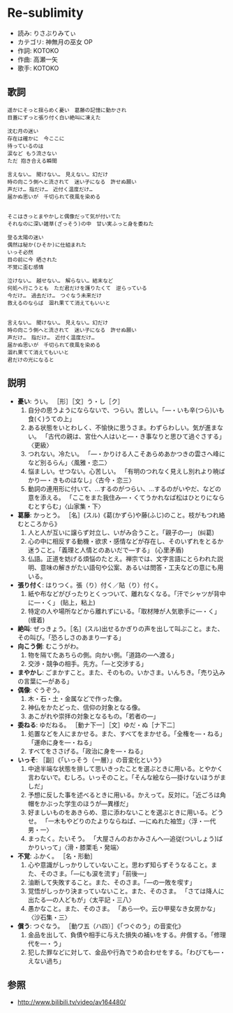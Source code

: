 Re-sublimity
=============

- 読み: りさぶりみてぃ
- カテゴリ: 神無月の巫女 OP
- 作詞: KOTOKO
- 作曲: 高瀬一矢
- 歌手: KOTOKO


歌詞
-----

    遥かにそっと揺らめく憂い　葛藤の記憶に動かされ
    目蓋にずっと張り付く白い絶叫に凍えた

    沈む月の迷い
    存在は確かに　今ここに
    待っているのは
    涙など もう流さない
    ただ 抱き合える瞬間

    言えない…　聞けない…　見えない… 幻だけ
    時の向こう側へと流されて　迷い子になる　許せぬ願い
    声だけ… 指だけ…　近付く温度だけ…
    届かぬ思いが　千切られて夜風を染める


    そこはきっとまやかしと偶像だって気が付いてた
    それなのに深い雑草(ざっそう)の中　甘い実ふっと身を委ねた

    登る太陽の迷い
    偶然は秘か(ひそか)に仕組まれた
    いっそ必然
    目の前に今 晒された
    不覚に歪む感情

    泣けない…　越せない…　解らない… 結末など
    何処へ行こうとも　ただ君だけを護りたくて　逆らっている
    今だけ…　過去だけ…　つぐなう未来だけ
    救えるのならば　涸れ果てて消えてもいいと


    言えない…　聞けない…　見えない… 幻だけ
    時の向こう側へと流されて　迷い子になる　許せぬ願い
    声だけ…　指だけ…　近付く温度だけ…
    届かぬ思いが　千切られて夜風を染める
    涸れ果てて消えてもいいと
    君だけの光になると


説明
-----

- **憂い**: うい。 ［形］［文］う・し［ク］
    1. 自分の思うようにならないで、つらい。苦しい。「―・いも辛(つら)いも食(く)うての上」
    2. ある状態をいとわしく、不愉快に思うさま。わずらわしい。気が進まない。 「古代の親は、宮仕へ人はいと―・き事なりと思ひて過ぐさする」〈更級〉
    3. つれない。冷たい。 「―・かりける人こそあらめあかつきの雲さへ峰になど別るらん」〈風雅・恋二〉
    4. 悩ましい。せつない。心苦しい。 「有明のつれなく見えし別れより暁ばかり―・きものはなし」〈古今・恋三〉
    5. 動詞の連用形に付いて、…するのがつらい、…するのがいやだ、などの意を添える。 「ここをまた我住み―・くてうかれなば松はひとりにならむとすらむ」〈山家集・下〉
- **葛藤**: かっとう。 ［名］(スル)《葛(かずら)や藤(ふじ)のこと。枝がもつれ絡むところから》
    1. 人と人が互いに譲らず対立し、いがみ合うこと。「親子の―」 (纠葛)
    2. 心の中に相反する動機・欲求・感情などが存在し、そのいずれをとるか迷うこと。「義理と人情とのあいだで―する」 (心里矛盾)
    3. 仏語。正道を妨げる煩悩のたとえ。禅宗では、文字言語にとらわれた説明、意味の解きがたい語句や公案、あるいは問答・工夫などの意にも用いる。
- **張り付く**: はりつく。張（り）付く／貼（り）付く。
    1. 紙や布などがぴったりとくっついて、離れなくなる。「汗でシャツが背中に―・く」 (贴上，粘上)
    2. 特定の人や場所などから離れずにいる。「取材陣が人気歌手に―・く」 (缠着)
- **絶叫**: ぜっきょう。［名］(スル)出せるかぎりの声を出して叫ぶこと。また、その叫び。「恐ろしさのあまり―する」
- **向こう側**: むこうがわ。
    1. 物を隔てたあちらの側。向かい側。「道路の―へ渡る」
    2. 交渉・競争の相手。先方。「―と交渉する」
- **まやかし**: ごまかすこと。また、そのもの。いかさま。いんちき。「売り込みの言葉に―がある」
- **偶像**: ぐうぞう。
    1. 木・石・土・金属などで作った像。
    2. 神仏をかたどった、信仰の対象となる像。
    3. あこがれや崇拝の対象となるもの。「若者の―」
- **委ねる**: ゆだねる。 ［動ナ下一］［文］ゆだ・ぬ［ナ下二］
    1. 処置などを人にまかせる。また、すべてをまかせる。「全権を―・ねる」「運命に身を―・ねる」
    2. すべてをささげる。「政治に身を―・ねる」
- **いっそ**: ［副］《「いっそう（一層）」の音変化という》
    1. 中途半端な状態を排して思いきったことを選ぶときに用いる。とやかく言わないで。むしろ。いっそのこと。「そんな絵なら―掛けないほうがましだ」
    2. 予想に反した事を述べるときに用いる。かえって。反対に。「近ごろは角帽をかぶった学生のほうが―異様だ」
    3. 好ましいものをあきらめ、意に添わないことを選ぶときに用いる。どうせ。 「一木もやどりのたよりならねば、―にぬれた袖笠」〈浮・一代男・一〉
    4. まったく。たいそう。 「大屋さんのおかみさんへ―追従(ついしょう)ばかりいって」〈滑・膝栗毛・発端〉
- **不覚**: ふかく。 ［名・形動］
    1. 心や意識がしっかりしていないこと。思わず知らずそうなること。また、そのさま。「―にも涙を流す」「前後―」
    2. 油断して失敗すること。また、そのさま。「―の一敗を喫す」
    3. 覚悟がしっかり決まっていないこと。また、そのさま。 「さては降人に出たる―の人どもが」〈太平記・三八〉
    4. 愚かなこと。また、そのさま。 「あら―や。云ひ甲斐なき女房かな」〈沙石集・三〉
- **償う**: つぐなう。 ［動ワ五（ハ四）］《「つぐのう」の音変化》
    1. 金品を出して、負債や相手に与えた損失の補いをする。弁償する。「修理代を―・う」
    2. 犯した罪などに対して、金品や行為でうめ合わせをする。「わびても―・えない過ち」


参照
-----

- <http://www.bilibili.tv/video/av164480/>
